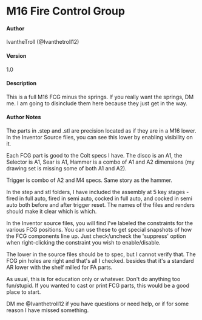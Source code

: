 # M16 Fire Control Group

#### Author
IvantheTroll (@Ivanthetroll12)

#### Version
1.0

#### Description
This is a full M16 FCG minus the springs.  If you really want the springs, DM me.  I am going to disinclude them here because they just get in the way.

#### Author Notes
The parts in .step and .stl are precision located as if they are in a M16 lower.  In the Inventor Source files, you can see this lower by enabling visibility on it.

Each FCG part is good to the Colt specs I have.  The disco is an A1, the Selector is A1, Sear is A1, Hammer is a combo of A1 and A2 dimensions (my drawing set is missing some of both A1 and A2).

Trigger is combo of A2 and M4 specs.  Same story as the hammer.

In the step and stl folders, I have included the assembly at 5 key stages - fired in full auto, fired in semi auto, cocked in full auto, and cocked in semi auto both before and after trigger reset.
The names of the files and renders should make it clear which is which.


In the Inventor source files, you will find I've labeled the constraints for the various FCG positions.  You can use these to get special snapshots of how the FCG components line up. Just check/uncheck the 'suppress' option when right-clicking the constraint you wish to enable/disable.

The lower in the source files should be to spec, but I cannot verify that.  The FCG pin holes are right and that's all I checked.  besides that it's a standard AR lower with the shelf milled for FA parts.


As usual, this is for education only or whatever.  Don't do anything too fun/stupid.  If you wanted to cast or print FCG parts, this would be a good place to start.


DM me @Ivanthetroll12 if you have questions or need help, or if for some reason I have missed something.

